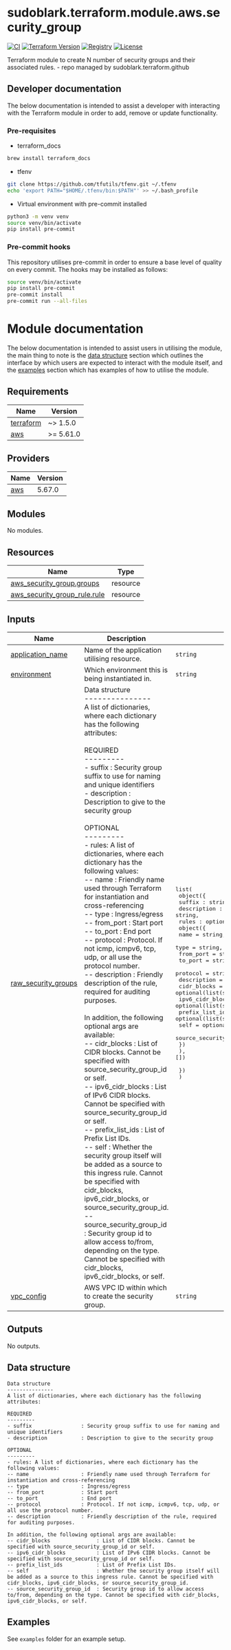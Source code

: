 # sudoblark.terraform.module.aws.security_group
[![CI](https://github.com/sudoblark/sudoblark.terraform.module.aws.security_group/actions/workflows/commit-to-pr.yaml/badge.svg)](https://github.com/sudoblark/sudoblark.terraform.module.aws.security_group/actions/workflows/commit-to-pr.yaml)
[![Terraform Version](https://img.shields.io/badge/Terraform-1.7%2B-blueviolet?logo=terraform)](https://developer.hashicorp.com/terraform/)
[![Registry](https://img.shields.io/badge/registry-pending-lightgrey)](https://registry.terraform.io/)
[![License](https://img.shields.io/github/license/sudoblark/sudoblark.terraform.module.aws.security_group)](https://github.com/sudoblark/sudoblark.terraform.module.aws.security_group/blob/main/LICENSE.txt)


Terraform module to create N number of security groups and their associated rules. - repo managed by sudoblark.terraform.github

## Developer documentation
The below documentation is intended to assist a developer with interacting with the Terraform module in order to add,
remove or update functionality.

### Pre-requisites
* terraform_docs

```sh
brew install terraform_docs
```

* tfenv
```sh
git clone https://github.com/tfutils/tfenv.git ~/.tfenv
echo 'export PATH="$HOME/.tfenv/bin:$PATH"' >> ~/.bash_profile
```

* Virtual environment with pre-commit installed

```sh
python3 -m venv venv
source venv/bin/activate
pip install pre-commit
```
### Pre-commit hooks
This repository utilises pre-commit in order to ensure a base level of quality on every commit. The hooks
may be installed as follows:

```sh
source venv/bin/activate
pip install pre-commit
pre-commit install
pre-commit run --all-files
```

# Module documentation
The below documentation is intended to assist users in utilising the module, the main thing to note is the
[data structure](#data-structure) section which outlines the interface by which users are expected to interact with
the module itself, and the [examples](#examples) section which has examples of how to utilise the module.

<!-- BEGIN_TF_DOCS -->
## Requirements

| Name | Version |
|------|---------|
| <a name="requirement_terraform"></a> [terraform](#requirement\_terraform) | ~> 1.5.0 |
| <a name="requirement_aws"></a> [aws](#requirement\_aws) | >= 5.61.0 |

## Providers

| Name | Version |
|------|---------|
| <a name="provider_aws"></a> [aws](#provider\_aws) | 5.67.0 |

## Modules

No modules.

## Resources

| Name | Type |
|------|------|
| [aws_security_group.groups](https://registry.terraform.io/providers/hashicorp/aws/latest/docs/resources/security_group) | resource |
| [aws_security_group_rule.rule](https://registry.terraform.io/providers/hashicorp/aws/latest/docs/resources/security_group_rule) | resource |

## Inputs

| Name | Description | Type | Default | Required |
|------|-------------|------|---------|:--------:|
| <a name="input_application_name"></a> [application\_name](#input\_application\_name) | Name of the application utilising resource. | `string` | n/a | yes |
| <a name="input_environment"></a> [environment](#input\_environment) | Which environment this is being instantiated in. | `string` | n/a | yes |
| <a name="input_raw_security_groups"></a> [raw\_security\_groups](#input\_raw\_security\_groups) | Data structure<br>---------------<br>A list of dictionaries, where each dictionary has the following attributes:<br><br>REQUIRED<br>---------<br>- suffix                : Security group suffix to use for naming and unique identifiers<br>- description           : Description to give to the security group<br><br>OPTIONAL<br>---------<br>- rules: A list of dictionaries, where each dictionary has the following values:<br>-- name                 : Friendly name used through Terraform for instantiation and cross-referencing<br>-- type                 : Ingress/egress<br>-- from\_port            : Start port<br>-- to\_port              : End port<br>-- protocol             : Protocol. If not icmp, icmpv6, tcp, udp, or all use the protocol number.<br>-- description          : Friendly description of the rule, required for auditing purposes.<br><br>In addition, the following optional args are available:<br>-- cidr\_blocks               : List of CIDR blocks. Cannot be specified with source\_security\_group\_id or self.<br>-- ipv6\_cidr\_blocks          : List of IPv6 CIDR blocks. Cannot be specified with source\_security\_group\_id or self.<br>-- prefix\_list\_ids           : List of Prefix List IDs.<br>-- self                      : Whether the security group itself will be added as a source to this ingress rule. Cannot be specified with cidr\_blocks, ipv6\_cidr\_blocks, or source\_security\_group\_id.<br>-- source\_security\_group\_id  : Security group id to allow access to/from, depending on the type. Cannot be specified with cidr\_blocks, ipv6\_cidr\_blocks, or self. | <pre>list(<br>    object({<br>      suffix : string,<br>      description : string,<br>      rules : optional(list(<br>        object({<br>          name                     = string,<br>          type                     = string,<br>          from_port                = string,<br>          to_port                  = string,<br>          protocol                 = string,<br>          description              = string,<br>          cidr_blocks              = optional(list(string), null),<br>          ipv6_cidr_blocks         = optional(list(string), null),<br>          prefix_list_ids          = optional(list(string), null),<br>          self                     = optional(bool, null),<br>          source_security_group_id = optional(string, null)<br>        })<br>      ), [])<br><br>    })<br>  )</pre> | n/a | yes |
| <a name="input_vpc_config"></a> [vpc\_config](#input\_vpc\_config) | AWS VPC ID within which to create the security group. | `string` | n/a | yes |

## Outputs

No outputs.
<!-- END_TF_DOCS -->

## Data structure
```
Data structure
---------------
A list of dictionaries, where each dictionary has the following attributes:

REQUIRED
---------
- suffix                : Security group suffix to use for naming and unique identifiers
- description           : Description to give to the security group

OPTIONAL
---------
- rules: A list of dictionaries, where each dictionary has the following values:
-- name                 : Friendly name used through Terraform for instantiation and cross-referencing
-- type                 : Ingress/egress
-- from_port            : Start port
-- to_port              : End port
-- protocol             : Protocol. If not icmp, icmpv6, tcp, udp, or all use the protocol number.
-- description          : Friendly description of the rule, required for auditing purposes.

In addition, the following optional args are available:
-- cidr_blocks               : List of CIDR blocks. Cannot be specified with source_security_group_id or self.
-- ipv6_cidr_blocks          : List of IPv6 CIDR blocks. Cannot be specified with source_security_group_id or self.
-- prefix_list_ids           : List of Prefix List IDs.
-- self                      : Whether the security group itself will be added as a source to this ingress rule. Cannot be specified with cidr_blocks, ipv6_cidr_blocks, or source_security_group_id.
-- source_security_group_id  : Security group id to allow access to/from, depending on the type. Cannot be specified with cidr_blocks, ipv6_cidr_blocks, or self.
```

## Examples
See `examples` folder for an example setup.
